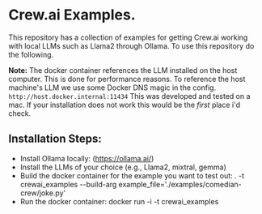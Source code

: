 # Crew.ai Examples.

This repository has a collection of examples for getting Crew.ai working with local LLMs such as Llama2 through Ollama.
To use this repository do the following.

**Note:** The docker container references the LLM installed on the host computer. This is done for performance reasons.
To reference the host machine's LLM we use some Docker DNS magic in the config. `http://host.docker.internal:11434` 
This was developed and tested on a mac. If your installation does not work this would be the _first_ place i'd check.


## Installation Steps:

* Install Ollama locally: (https://ollama.ai/)
* Install the LLMs of your choice (e.g., Llama2, mixtral, gemma)
* Build the docker container for the example you want to test out: . -t crewai_examples --build-arg example_file='./examples/comedian-crew/joke.py'
* Run the docker container: docker run -i -t crewai_examples
